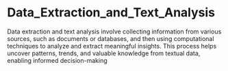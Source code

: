 # Data_Extraction_and_Text_Analysis
Data extraction and text analysis involve collecting information from various sources, such as documents or databases, and then using computational techniques to analyze and extract meaningful insights. This process helps uncover patterns, trends, and valuable knowledge from textual data, enabling informed decision-making
